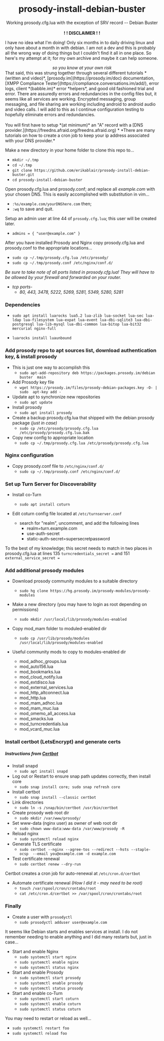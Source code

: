 <div align="center"><h1> prosody-install-debian-buster</h1></div>     

<div align="center">Working prosody.cfg.lua with the exception of SRV record 
-- Debian Buster</div><br>      
          

<div align="center"> <b>! ! DISCLAIMER ! !</b> </div>     
   
I have no idea what I'm doing!  Only six months in to daily driving linux 
and only have about a month in with debian.  I am not a dev and this is 
probably all the wrong way of doing things but I couldn't find it all in one 
place. So here's my attempt at it; for my own archive and maybe it can help
someone.    
<div align="center"><em>so you know at your own risk</em></div>    
 That said, this was strung together through several different tutorials 
*(written and video)*, [prosody.im](https://prosody.im/doc) documentation, 
[XMPP Compliance Tester](https://compliance.conversations.im/add/), error logs, 
client *(babble.im)* error *helpers*, and good old fashioned trial and error. 
 There are assuredly errors and redundancies in the config files but, it seems 
 like all services are working.  Encrypted messaging, group messaging, and
 file sharing are working including android to android audio and video calls. 
 I will add to this as I continue configuration testing to hopefully eliminate 
 errors and redundancies.<br></br>
You will first have to setup *(at minimum)* an "A" record with a 
[DNS provider.](https://freedns.afraid.org/freedns.afraid.org)  
* *There are many tutorials on how to create a cron job to 
keep your ip address associated with your DNS provider.*   

 
Make a new directory in your home folder to clone this repo to...     

* `mkdir ~/.tmp`     
* `cd ~/.tmp`     
* `git clone https://github.com/erikablair/prosody-install-debian-buster.git`     
* `cd prosody-install-debian-buster`     

Open prosody.cfg.lua and prosody.conf; and replace all *example.com* with your 
chosen DNS.  This is easily accomplished with substitution in vim...   
* `:%s/example.com/yourDNShere.com`  then;   
* `:wq` to save and quit.       

Setup an admin user at line 44 of `prosody.cfg.lua`; this user will be created 
later.
* `admins = { "user@example.com" }` 

After you have installed Prosody and Nginx copy prosody.cfg.lua and 
prosody.conf to the appropriate locations...   
* `sudo cp ~/.tmp/prosody.cfg.lua /etc/prosody/`   
* `sudo cp ~/.tmp/prosody.conf /etc/nginx/conf.d/`

*Be sure to take note of all ports listed in prosody.cfg.lua!  They will have 
to be allowed by your firewall and forwarded on your router.*
* *tcp ports-*
    * *80, 443, 3478, 5222, 5269, 5281, 5349, 5280, 5281* 

### Dependencies
* `sudo apt install luarocks lua5.2 lua-zlib lua-socket lua-sec
 lua-ldap lua-filesystem lua-expat lua-event lua-dbi-sqlite3
 lua-dbi-postgresql lua-lib-mysql lua-dbi-common lua-bitop
 lua-bit32 mercurial nginx-full`

* `luarocks install luaunbound`

### Add prosody repo to apt sources list, download authentication key, & install prosody
* This is just one way to accomplish this
    * `sudo apt-add-repository deb https://packages.prosody.im/debian buster 
    main`
* Add Prosody key file
    * `wget https://prosody.im/files/prosody-debian-packages.key -O- | sudo 
    apt-key add -`
* Update apt to synchronize new repositories
    * `sudo apt update`
* Install prosody
    * `sudo apt install prosody`
* Create a backup prosody.cfg.lua that shipped with the debian prosody package 
*(just in case)*
    * `sudo cp /etc/prosody/prosody.cfg.lua /etc/prosody/prosody.cfg.lua.bak`
* Copy new config to appropriate location
    * `sudo cp ~/.tmp/prosody.cfg.lua /etc/prosody/prosody.cfg.lua`   

### Nginx configuration
* Copy prosody.conf file to `/etc/nginx/conf.d/`
    * `sudo cp ~/.tmp/prosody.conf /etc/nginx/conf.d/`     

### Set up Turn Server for Discoverability
* Install co-Turn
    * `sudo apt install coturn`

* Edit coturn config file located at `/etc/turnserver.conf`
    * search for "realm", uncomment, and add the following lines
        * realm=turn.example.com
        * use-auth-secret
        * static-auth-secret=supersecretpassword    
        
         
To the best of my knowledge; this secret needs to match in two places in 
prosody.cfg.lua at lines 135 `turncredentials_secret =` and 151 
`external_service_secret =`     

### Add additional prosody modules
* Download prosody community modules to a suitable directory
    * `sudo hg clone https://hg.prosody.im/prosody-modules/prosody-modules`

* Make a new directory (you may have to login as root depending on permissions)
    * `sudo mkdir /usr/local/lib/prosody/modules-enabled`

* Copy mod_mam folder to moduled-enabled dir
    * `sudo cp /usr/lib/prosody/modules /usr/local/lib/prosody/modules-enabled`

* Useful community mods to copy to modules-enabled dir
    * mod_adhoc_groups.lua
    * mod_auto156.lua
    * mod_bookmarks.lua
    * mod_cloud_notify.lua
    * mod_extdisco.lua
    * mod_external_services.lua
    * mod_http_altconnect.lua
    * mod_http.lua
    * mod_mam_adhoc.lua
    * mod_mam_muc.lua
    * mod_omemo_all_access.lua
    * mod_smacks.lua
    * mod_turncredentials.lua
    * mod_vcard_muc.lua


### Install certbot (LetsEncrypt) and generate certs
##### Instructions from [Certbot](https://certbot.eff.org/lets-encrypt/debianbuster-nginx)
* Install snapd
    * `sudo apt install snapd`
* Log out or Restart to ensure snap path updates correctly, then install core
    * `sudo snap install core; sudo snap refresh core`
* Install certbot
    * `sudo snap install --classic certbot`
* Link directories
    * `sudo ln -s /snap/bin/certbot /usr/bin/certbot`
* Create prosody web root dir
    * `sudo mkdir /var/www/prosody/`
* Set www-data (nginx user) as owner of web root dir
    * `sudo chown www-data:www-data /var/www/prosody -R`
* Reload nginx
    * `sudo systemctl reload nginx`
* Generate TLS certificate
    * `sudo certbot --nginx --agree-tos --redirect --hsts --staple-ocsp 
    --email you@example.com -d example.com`
* Test certificate renewal
    * `sudo certbot renew --dry-run`  
     
Certbot creates a cron job for auto-renewal at `/etc/cron.d/certbot`
* Automate certificate renewal *(How I did it - may need to be root)*
    * `touch /var/spool/cron/crontabs/root`
    * `cat /etc/cron.d/certbot >> /var/spool/cron/crontabs/root`
### Finally
*  Create a user with `prosodyctl`
    * `sudo prosodyctl adduser user@example.com`    


It seems like Debian starts and enables services at install.  I do not remember
needing to enable anything and I did many restarts but, just in case...
* Start and enable Nginx
    * `sudo systemctl start nginx`
    * `sudo systemctl enable nginx`
    * `sudo systemctl status nginx`
* Start and enable Prosody
    * `sudo systemctl start prosody`
    * `sudo systemctl enable prosody`
    * `sudo systemctl status prosody`
* Start and enable co-Turn
    * `sudo systemctl start coturn`
    * `sudo systemctl enable coturn`
    * `sudo systemctl status coturn`    


You may need to restart or reload as well...
* `sudo systemctl restart foo`
* `sudo systemctl reload foo`
